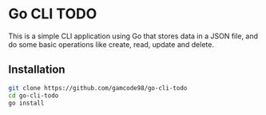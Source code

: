 # Go CLI TODO

This is a simple CLI application using Go that stores data in a JSON file, and do some basic operations like create, read, update and delete.

## Installation

``` bash
git clone https://github.com/gamcode98/go-cli-todo
cd go-cli-todo
go install
```
